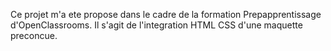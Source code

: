 Ce projet m'a ete propose dans le cadre de la formation Prepapprentissage d'OpenClassrooms. Il s'agit de l'integration HTML CSS d'une maquette preconcue.